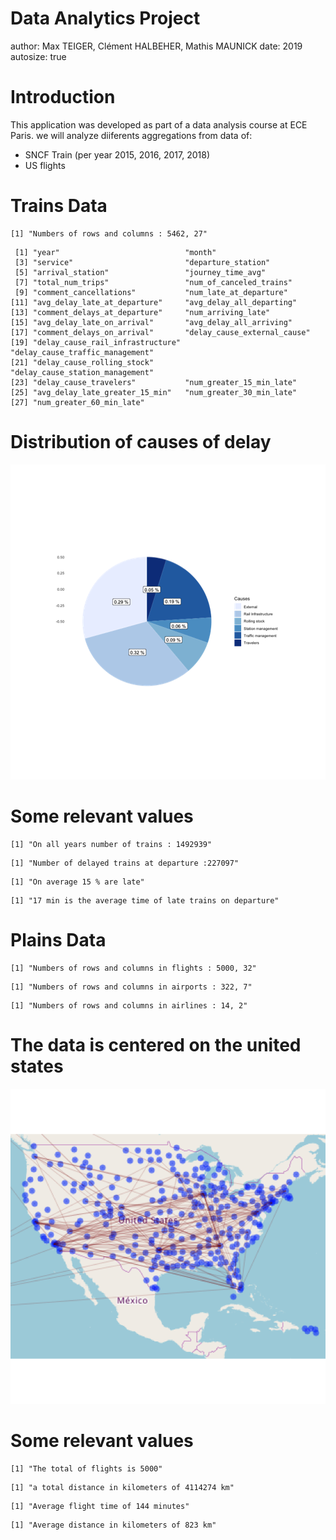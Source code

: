 Data Analytics Project
========================================================
author: Max TEIGER,     Clément HALBEHER,    Mathis MAUNICK
date: 2019
autosize: true

Introduction
========================================================

This application was developed as part of a data analysis course at ECE Paris.
we will analyze diiferents aggregations from data of:

- SNCF Train (per year 2015, 2016, 2017, 2018)
- US flights


Trains Data
========================================================


```
[1] "Numbers of rows and columns : 5462, 27"
```

```
 [1] "year"                            "month"                          
 [3] "service"                         "departure_station"              
 [5] "arrival_station"                 "journey_time_avg"               
 [7] "total_num_trips"                 "num_of_canceled_trains"         
 [9] "comment_cancellations"           "num_late_at_departure"          
[11] "avg_delay_late_at_departure"     "avg_delay_all_departing"        
[13] "comment_delays_at_departure"     "num_arriving_late"              
[15] "avg_delay_late_on_arrival"       "avg_delay_all_arriving"         
[17] "comment_delays_on_arrival"       "delay_cause_external_cause"     
[19] "delay_cause_rail_infrastructure" "delay_cause_traffic_management" 
[21] "delay_cause_rolling_stock"       "delay_cause_station_management" 
[23] "delay_cause_travelers"           "num_greater_15_min_late"        
[25] "avg_delay_late_greater_15_min"   "num_greater_30_min_late"        
[27] "num_greater_60_min_late"        
```


Distribution of causes of delay
========================================================

![plot of chunk unnamed-chunk-2](presentation-figure/unnamed-chunk-2-1.png)


Some relevant values
========================================================


```
[1] "On all years number of trains : 1492939"
```

```
[1] "Number of delayed trains at departure :227097"
```

```
[1] "On average 15 % are late"
```

```
[1] "17 min is the average time of late trains on departure"
```


Plains Data
========================================================


```
[1] "Numbers of rows and columns in flights : 5000, 32"
```

```
[1] "Numbers of rows and columns in airports : 322, 7"
```

```
[1] "Numbers of rows and columns in airlines : 14, 2"
```

The data is centered on the united states
========================================================

![plot of chunk unnamed-chunk-5](presentation-figure/unnamed-chunk-5-1.png)

Some relevant values
========================================================


```
[1] "The total of flights is 5000"
```

```
[1] "a total distance in kilometers of 4114274 km"
```

```
[1] "Average flight time of 144 minutes"
```

```
[1] "Average distance in kilometers of 823 km"
```




